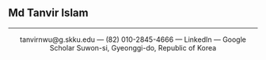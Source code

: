 ## Md Tanvir Islam
------------------
<div style="text-align: center;">
tanvirnwu@g.skku.edu — (82) 010-2845-4666 — LinkedIn — Google Scholar
Suwon-si, Gyeonggi-do, Republic of Korea
</div>
